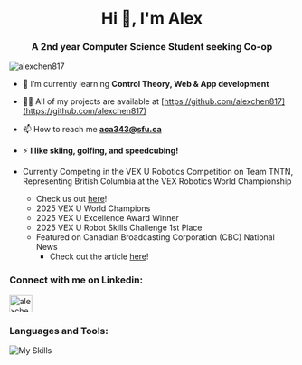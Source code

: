 <h1 align="center">Hi 👋, I'm Alex</h1>
<h3 align="center">A 2nd year Computer Science Student seeking Co-op</h3>

<p align="left"> <img src="https://komarev.com/ghpvc/?username=alexchen817&label=Profile%20views&color=0e75b6&style=flat" alt="alexchen817" /> </p>

- 🌱 I’m currently learning **Control Theory, Web & App development**

- 👨‍💻 All of my projects are available at [https://github.com/alexchen817](https://github.com/alexchen817)

- 📫 How to reach me **aca343@sfu.ca**

- ⚡ **I like skiing, golfing, and speedcubing!**

- Currently Competing in the VEX U Robotics Competition on Team TNTN, Representing British Columbia at the VEX Robotics World Championship
  - Check us out [here](https://tntnvex.com)!
  - 2025 VEX U World Champions
  - 2025 VEX U Excellence Award Winner
  - 2025 VEX U Robot Skills Challenge 1st Place
  - Featured on Canadian Broadcasting Corporation (CBC) National News
      - Check out the article [here](https://www.cbc.ca/player/play/video/9.6778692)!

<h3 align="left">Connect with me on Linkedin:</h3>
<a href="https://linkedin.com/in/alexchen817" target="blank"><img align="center" src="https://raw.githubusercontent.com/rahuldkjain/github-profile-readme-generator/master/src/images/icons/Social/linked-in-alt.svg" alt="alexchen817" height="30" width="40" /></a>

<h3 align="left">Languages and Tools:</h3>

![My Skills](https://skillicons.dev/icons?i=c,cpp,js,html,css,react,nextjs,docker,neovim,vscode,git,github,obsidian,linux)
